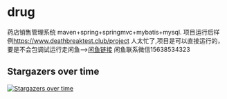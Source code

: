 # drug
药店销售管理系统
maven+spring+springmvc+mybatis+mysql.
项目运行后样例<https://www.deathbreaktest.club/project>
人太忙了,项目是可以直接运行的，要是不会包调试运行走闲鱼-->[闲鱼链接](https://m.tb.cn/h.gqxL57m?tk=L9lp3S69XYz) 闲鱼联系微信15638534323

## Stargazers over time
[![Stargazers over time](https://starchart.cc/deathbreak/drug.svg?variant=dark)](https://starchart.cc/deathbreak/drug)
